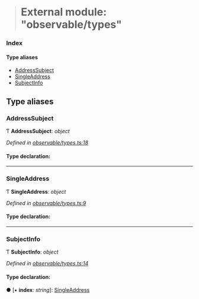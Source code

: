> # External module: "observable/types"

### Index

#### Type aliases

* [AddressSubject](_observable_types_.md#addresssubject)
* [SingleAddress](_observable_types_.md#singleaddress)
* [SubjectInfo](_observable_types_.md#subjectinfo)

## Type aliases

###  AddressSubject

Ƭ **AddressSubject**: *object*

*Defined in [observable/types.ts:18](https://github.com/polkadot-js/ui/blob/7e71e8a/packages/ui-keyring/src/observable/types.ts#L18)*

#### Type declaration:

___

###  SingleAddress

Ƭ **SingleAddress**: *object*

*Defined in [observable/types.ts:9](https://github.com/polkadot-js/ui/blob/7e71e8a/packages/ui-keyring/src/observable/types.ts#L9)*

#### Type declaration:

___

###  SubjectInfo

Ƭ **SubjectInfo**: *object*

*Defined in [observable/types.ts:14](https://github.com/polkadot-js/ui/blob/7e71e8a/packages/ui-keyring/src/observable/types.ts#L14)*

#### Type declaration:

● \[▪ **index**: *string*\]: [SingleAddress](_observable_types_.md#singleaddress)